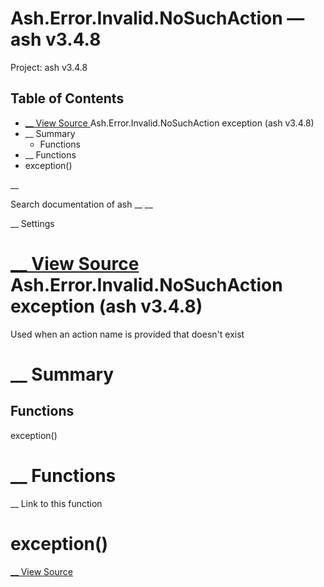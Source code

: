 # Ash.Error.Invalid.NoSuchAction — ash v3.4.8

Project: ash v3.4.8

## Table of Contents

- [ __ View Source ](external_link) Ash.Error.Invalid.NoSuchAction exception (ash v3.4.8)
- __ Summary
  - Functions
- __ Functions
- exception()

__

Search documentation of ash __ __

__ Settings

#  [ __ View Source ](external_link) Ash.Error.Invalid.NoSuchAction exception (ash v3.4.8)

Used when an action name is provided that doesn't exist

#  __ Summary

##  Functions

exception()

#  __ Functions

__ Link to this function

# exception()

[ __ View Source ](external_link)
